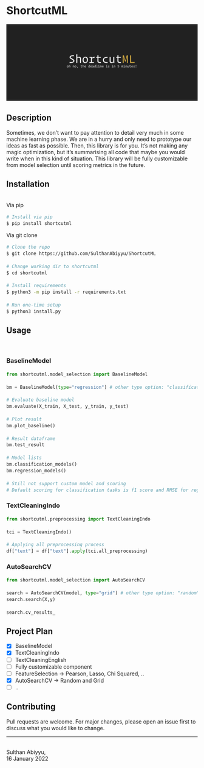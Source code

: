 # ShortcutML

![banner](./img/banner.png)

## Description

Sometimes, we don’t want to pay attention to detail very much in some machine learning phase. We are in a hurry and only need to prototype our ideas as fast as possible. Then, this library is for you. It’s not making any magic optimization, but it’s summarising all code that maybe you would write when in this kind of situation. This library will be fully customizable from model selection until scoring metrics in the future.

## Installation

\
Via pip

```bash
# Install via pip
$ pip install shortcutml
```

Via git clone

```bash
# Clone the repo
$ git clone https://github.com/SulthanAbiyyu/ShortcutML

# Change working dir to shortcutml
$ cd shortcutml

# Install requirements
$ python3 -m pip install -r requirements.txt

# Run one-time setup
$ python3 install.py
```

## Usage

<br />

### BaselineModel

```python
from shortcutml.model_selection import BaselineModel

bm = BaselineModel(type="regression") # other type option: "classification"

# Evaluate baseline model
bm.evaluate(X_train, X_test, y_train, y_test)

# Plot result
bm.plot_baseline()

# Result dataframe
bm.test_result

# Model lists
bm.classification_models()
bm.regression_models()

# Still not support custom model and scoring
# Default scoring for classification tasks is f1 score and RMSE for regression
```

### TextCleaningIndo

```python
from shortcutml.preprocessing import TextCleaningIndo

tci = TextCleaningIndo()

# Applying all preprocessing process
df["text"] = df["text"].apply(tci.all_preprocessing)
```

### AutoSearchCV

```python
from shortcutml.model_selection import AutoSearchCV

search = AutoSearchCV(model, type="grid") # other type option: "random"
search.search(X,y)

search.cv_results_
```

## Project Plan

- [x] BaselineModel
- [x] TextCleaningIndo
- [ ] TextCleaningEnglish
- [ ] Fully customizable component
- [ ] FeatureSelection -> Pearson, Lasso, Chi Squared, ..
- [x] AutoSearchCV -> Random and Grid
- [ ] ..
      <br />

## Contributing

Pull requests are welcome. For major changes, please open an issue first to discuss what you would like to change.

---

<br />
Sulthan Abiyyu, <br />
16 January 2022
